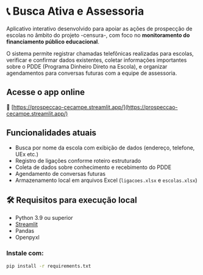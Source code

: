 # 📞 Busca Ativa e Assessoria 

Aplicativo interativo desenvolvido para apoiar as ações de prospecção de escolas no âmbito do projeto -censura-, com foco no **monitoramento do financiamento público educacional**.

O sistema permite registrar chamadas telefônicas realizadas para escolas, verificar e confirmar dados existentes, coletar informações importantes sobre o PDDE (Programa Dinheiro Direto na Escola), e organizar agendamentos para conversas futuras com a equipe de assessoria.

## Acesse o app online

🔗 [https://prospeccao-cecampe.streamlit.app/](https://prospeccao-cecampe.streamlit.app/)


## Funcionalidades atuais

- Busca por nome da escola com exibição de dados (endereço, telefone, UEx etc.)
- Registro de ligações conforme roteiro estruturado
- Coleta de dados sobre conhecimento e recebimento do PDDE
- Agendamento de conversas futuras
- Armazenamento local em arquivos Excel (`ligacoes.xlsx` e `escolas.xlsx`)


## 🛠️ Requisitos para execução local

- Python 3.9 ou superior
- [Streamlit](https://streamlit.io/)
- Pandas
- Openpyxl

### Instale com:

```bash
pip install -r requirements.txt
